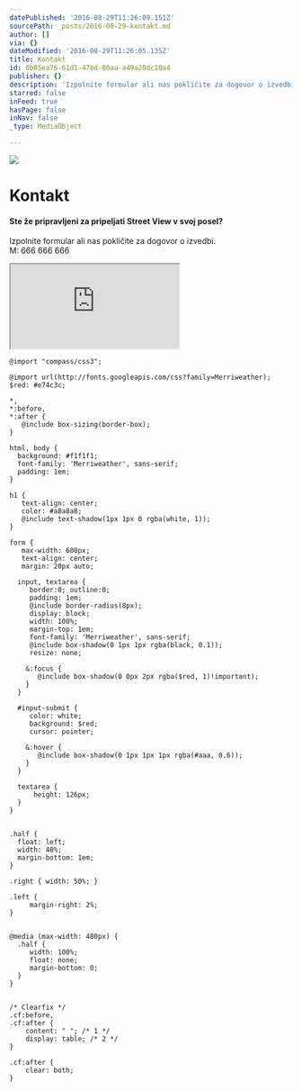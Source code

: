 ```yaml
---
datePublished: '2016-08-29T11:26:09.151Z'
sourcePath: _posts/2016-08-29-kontakt.md
author: []
via: {}
dateModified: '2016-08-29T11:26:05.135Z'
title: Kontakt
id: 0b85ea76-61d1-47bd-80aa-a49a20dc10a4
publisher: {}
description: 'Izpolnite formular ali nas pokličite za dogovor o izvedbi. M: 666 666 666'
starred: false
inFeed: true
hasPage: false
inNav: false
_type: MediaObject

---
```

![](https://the-grid-user-content.s3-us-west-2.amazonaws.com/7fc778af-a8ba-49b4-af2d-2511900b93c7.png)

# Kontakt

#### Ste že pripravljeni za pripeljati Street View v svoj posel?

Izpolnite formular ali nas pokličite za dogovor o izvedbi.  
M: 666 666 666

<iframe src="https://the-grid.github.io/ed-userhtml/?g=eJyNkbFuwzAMRHd_BaE9MLJLXop0a5Z-ASPRtgrJNiQ6SP4-lOG0ceChm_QOPN6Buj82p0AdDgwf48BoGT7HFHUtQqVbeYINmLNRtlVNBaCdvz5Rj6GFQC3DKorsh2lm4PtERjHdWIF3Ri30MGAkBVNAS_0YHCWjzgXtjFJEH15nV7AZPhUG6FyinP8TIM-XH7L8ZvO90qVeLf12eybf9a9FizcmQiitjIoSATupt7_5V95s_lppo-un3V8IgOqtjsSPXmyvGGZaci_fTb9C5HJ1OV3zABD3ndc" style=""></iframe>

    @import "compass/css3";
    
    @import url(http://fonts.googleapis.com/css?family=Merriweather);
    $red: #e74c3c;
    
    *, 
    *:before, 
    *:after {
       @include box-sizing(border-box); 
    }
    
    html, body {
      background: #f1f1f1;
      font-family: 'Merriweather', sans-serif;
      padding: 1em;
    }
    
    h1 {
       text-align: center;
       color: #a8a8a8;
       @include text-shadow(1px 1px 0 rgba(white, 1));
    }
    
    form {
       max-width: 600px;
       text-align: center;
       margin: 20px auto;
      
      input, textarea {
         border:0; outline:0;
         padding: 1em;
         @include border-radius(8px);
         display: block;
         width: 100%;
         margin-top: 1em;
         font-family: 'Merriweather', sans-serif;
         @include box-shadow(0 1px 1px rgba(black, 0.1));
         resize: none;
        
        &:focus {
           @include box-shadow(0 0px 2px rgba($red, 1)!important);
        }
      }
      
      #input-submit {
         color: white; 
         background: $red;
         cursor: pointer;
        
        &:hover {
           @include box-shadow(0 1px 1px 1px rgba(#aaa, 0.6)); 
        }
      }
      
      textarea {
          height: 126px;
      }
    }
    
    
    .half {
      float: left;
      width: 48%;
      margin-bottom: 1em;
    }
    
    .right { width: 50%; }
    
    .left {
         margin-right: 2%; 
    }
    
    
    @media (max-width: 480px) {
      .half {
         width: 100%; 
         float: none;
         margin-bottom: 0; 
      }
    }
    
    
    /* Clearfix */
    .cf:before,
    .cf:after {
        content: " "; /* 1 */
        display: table; /* 2 */
    }
    
    .cf:after {
        clear: both;
    }